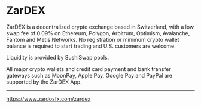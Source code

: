 # ZarDEX
ZarDEX is a decentralized crypto exchange based in Switzerland, with a low swap fee of 0.09% on Ethereum, Polygon, Arbitrum, Optimism, Avalanche, Fantom and Metis Networks. No registration or minimum crypto wallet balance is required to start trading and U.S. customers are welcome.

Liquidity is provided by SushiSwap pools.

All major crypto wallets and credit card payment and bank transfer gateways such as MoonPay, Apple Pay, Google Pay and PayPal are supported by the ZarDEX App.

____
https://www.zardosfx.com/zardex
